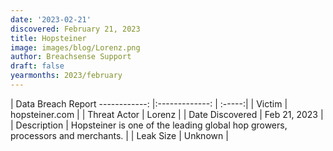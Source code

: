 ```yaml
---
date: '2023-02-21'
discovered: February 21, 2023
title: Hopsteiner
image: images/blog/Lorenz.png
author: Breachsense Support
draft: false
yearmonths: 2023/february
---
```



| Data Breach Report
------------:     |:-------------:    | :-----:|
| Victim      | hopsteiner.com      | 
| Threat Actor      | Lorenz      | 
| Date Discovered      | Feb 21, 2023      | 
| Description      | Hopsteiner is one of the leading global hop growers, processors and merchants.      | 
| Leak Size      | Unknown      | 

